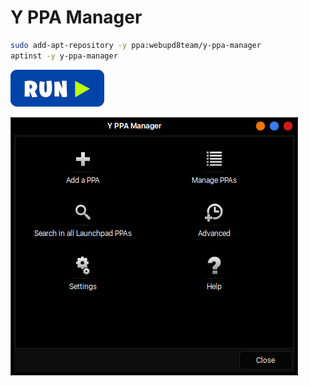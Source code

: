 # Y PPA Manager
```bash
sudo add-apt-repository -y ppa:webupd8team/y-ppa-manager
aptinst -y y-ppa-manager
```
[![bashrun](../images/bashrun.png)](br:y-ppa-manager)

![appimagelauncher](../images/y-ppa-manager.png)
